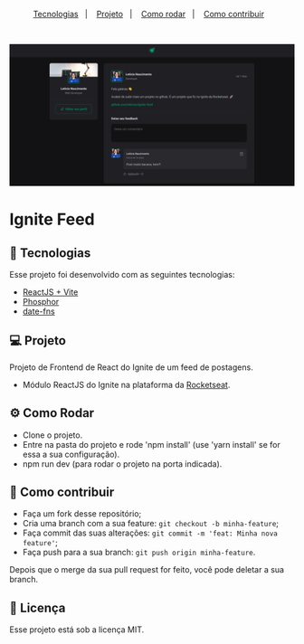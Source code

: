 <p align="center">
  <a href="#-tecnologias">Tecnologias</a>&nbsp;&nbsp;&nbsp;|&nbsp;&nbsp;&nbsp;
  <a href="#-projeto">Projeto</a>&nbsp;&nbsp;&nbsp;|&nbsp;&nbsp;&nbsp;
  <a href="#-como-rodar">Como rodar</a>&nbsp;&nbsp;&nbsp;|&nbsp;&nbsp;&nbsp;
  <a href="#-como-contribuir">Como contribuir</a>&nbsp;&nbsp;&nbsp;
  </p>

<br>

<p align="center">
  <img alt="" src=".github/image.png">
</p>

# Ignite Feed

## 🚀 Tecnologias

Esse projeto foi desenvolvido com as seguintes tecnologias:

- [ReactJS + Vite](https://vitejs.dev/guide/)
- [Phosphor](https://phosphoricons.com/)
- [date-fns](https://date-fns.org/)

## 💻 Projeto

Projeto de Frontend de React do Ignite de um feed de postagens.

- Módulo ReactJS do Ignite na plataforma da [Rocketseat](https://www.rocketseat.com.br/).

## ⚙️ Como Rodar

- Clone o projeto.
- Entre na pasta do projeto e rode 'npm install' (use 'yarn install' se for essa a sua configuração).
- npm run dev (para rodar o projeto na porta indicada).

## 🤔 Como contribuir

- Faça um fork desse repositório;
- Cria uma branch com a sua feature: `git checkout -b minha-feature`;
- Faça commit das suas alterações: `git commit -m 'feat: Minha nova feature'`;
- Faça push para a sua branch: `git push origin minha-feature`.

Depois que o merge da sua pull request for feito, você pode deletar a sua branch.

## 📝 Licença

Esse projeto está sob a licença MIT.
